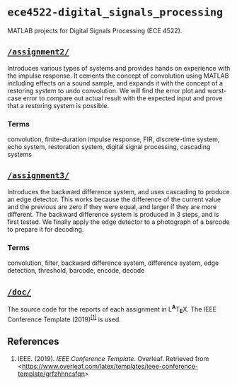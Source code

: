 # `ece4522-digital_signals_processing`
MATLAB projects for Digital Signals Processing (ECE 4522).

## [`/assignment2/`](assignment2)

Introduces various types of systems and provides hands on experience
with the impulse response. It cements the concept of convolution using
MATLAB including effects on a sound sample, and expands it with the
concept of a restoring system to undo convolution. We will find the
error plot and worst-case error to compare out actual result with the
expected input and prove that a restoring system is possible.

### Terms

convolution, finite-duration impulse response, FIR, discrete-time
system, echo system, restoration system, digital signal processing,
cascading systems

## [`/assignment3/`](assignment3)

Introduces the backward difference system, and uses cascading to
produce an edge detector. This works because the difference of the
current value and the previous are zero if they were equal, and larger
if they are more different. The backward difference system is produced
in 3 steps, and is first tested. We finally apply the edge detector to
a photograph of a barcode to prepare it for decoding.

### Terms

convolution, filter, backward difference system, difference system,
edge detection, threshold, barcode, encode, decode

## [`/doc/`](doc)

The source code for the reports of each assignment in
L<sup>**A**</sup>T<sub>**E**</sub>X. The IEEE Conference Template
(2019)<sup><a href='#ref-1'>[1]</a></sup> is used.

## References

1. <a name='ref-1'></a> IEEE. (2019). *IEEE Conference Template*. Overleaf. Retrieved from
<<https://www.overleaf.com/latex/templates/ieee-conference-template/grfzhhncsfqn>>

